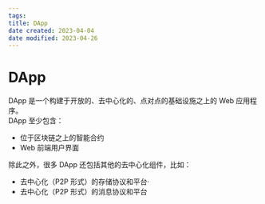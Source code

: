 ```yaml
---
tags:
title: DApp
date created: 2023-04-04
date modified: 2023-04-26
---
```


# DApp

DApp 是一个构建于开放的、去中心化的、点对点的基础设施之上的 Web 应用程序。  
DApp 至少包含：

- 位于区块链之上的智能合约
- Web 前端用户界面

除此之外，很多 DApp 还包括其他的去中心化组件，比如：

- 去中心化（P2P 形式）的存储协议和平台·
- 去中心化（P2P 形式）的消息协议和平台

